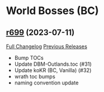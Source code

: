 # <DBM> World Bosses (BC)

## [r699](https://github.com/DeadlyBossMods/DBM-BCVanilla/tree/r699) (2023-07-11)
[Full Changelog](https://github.com/DeadlyBossMods/DBM-BCVanilla/compare/r698...r699) [Previous Releases](https://github.com/DeadlyBossMods/DBM-BCVanilla/releases)

- Bump TOCs  
- Update DBM-Outlands.toc (#31)  
- Update koKR (BC, Vanilla) (#32)  
- wrath toc bumps  
- naming convention update  
